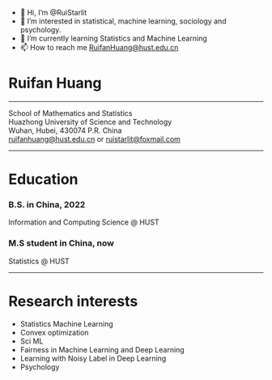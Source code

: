 - 👋 Hi, I’m @RuiStarlit
- 👀 I’m interested in statistical, machine learning, sociology and psychology.
- 🌱 I’m currently learning Statistics and Machine Learning
- 📫 How to reach me RuifanHuang@hust.edu.cn


# Ruifan Huang  
---

School of Mathematics and Statistics  
Huazhong University of Science and Technology  
Wuhan, Hubei, 430074 P.R. China  
ruifanhuang@hust.edu.cn or ruistarlit@foxmail.com

---
# Education  

### B.S. in China, 2022
Information and Computing Science @ HUST  

### M.S student in China, now
Statistics @ HUST  

---
# Research interests
- Statistics Machine Learning
- Convex optimization
- Sci ML
- Fairness in Machine Learning and Deep Learning
- Learning with Noisy Label in Deep Learning
- Psychology
<!---
RuiStarlit/RuiStarlit is a ✨ special ✨ repository because its `README.md` (this file) appears on your GitHub profile.
You can click the Preview link to take a look at your changes.
--->
